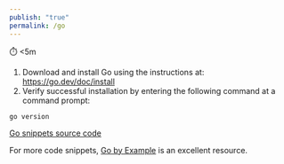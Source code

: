 ```yaml
---
publish: "true"
permalink: /go
---
```


⏱️ <5m

 1. Download and install Go using the instructions at: https://go.dev/doc/install
 2. Verify successful installation by entering the following command at a command prompt:

```
go version
```


[Go snippets source code](https://github.com/subfuzion/codesnip)

For more code snippets, [Go by Example](https://gobyexample.com/) is an excellent resource.